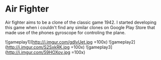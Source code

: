 Air Fighter
===========

Air fighter aims to be a clone of the classic game 1942. 
I started developing this game when i couldn't find any similar clones on Google Play Store that made use of the phones gyroscope for controling the plane.

![gameplay1](http://i.imgur.com/gdlvUet.jpg =100x)
![gameplay2](http://i.imgur.com/S2SxkRK.jpg =100x)
![gameplay3](http://i.imgur.com/59HOXov.jpg =100x)



